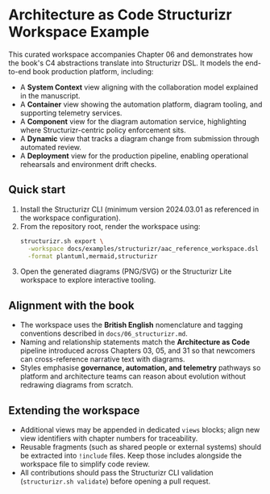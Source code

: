 # Architecture as Code Structurizr Workspace Example

This curated workspace accompanies Chapter 06 and demonstrates how the book's C4 abstractions translate into Structurizr DSL. It models the end-to-end book production platform, including:

- A **System Context** view aligning with the collaboration model explained in the manuscript.
- A **Container** view showing the automation platform, diagram tooling, and supporting telemetry services.
- A **Component** view for the diagram automation service, highlighting where Structurizr-centric policy enforcement sits.
- A **Dynamic** view that tracks a diagram change from submission through automated review.
- A **Deployment** view for the production pipeline, enabling operational rehearsals and environment drift checks.

## Quick start

1. Install the Structurizr CLI (minimum version 2024.03.01 as referenced in the workspace configuration).
2. From the repository root, render the workspace using:
   ```bash
   structurizr.sh export \
     -workspace docs/examples/structurizr/aac_reference_workspace.dsl \
     -format plantuml,mermaid,structurizr
   ```
3. Open the generated diagrams (PNG/SVG) or the Structurizr Lite workspace to explore interactive tooling.

## Alignment with the book

- The workspace uses the **British English** nomenclature and tagging conventions described in `docs/06_structurizr.md`.
- Naming and relationship statements match the **Architecture as Code** pipeline introduced across Chapters 03, 05, and 31 so that newcomers can cross-reference narrative text with diagrams.
- Styles emphasise **governance, automation, and telemetry** pathways so platform and architecture teams can reason about evolution without redrawing diagrams from scratch.

## Extending the workspace

- Additional views may be appended in dedicated `views` blocks; align new view identifiers with chapter numbers for traceability.
- Reusable fragments (such as shared people or external systems) should be extracted into `!include` files. Keep those includes alongside the workspace file to simplify code review.
- All contributions should pass the Structurizr CLI validation (`structurizr.sh validate`) before opening a pull request.

